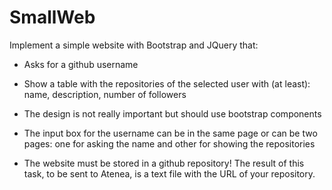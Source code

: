# SmallWeb
Implement a simple website with Bootstrap and JQuery that:

- Asks for a github username

- Show a table with the repositories of the selected user with (at least): name, description, number of followers

- The design is not really important but should use bootstrap components

- The input box for the username can be in the same page or can be two pages: one for asking the name and other for showing the repositories

- The website must be stored in a github repository! The result of this task, to be sent to Atenea, is a text file with the URL of your repository. 
